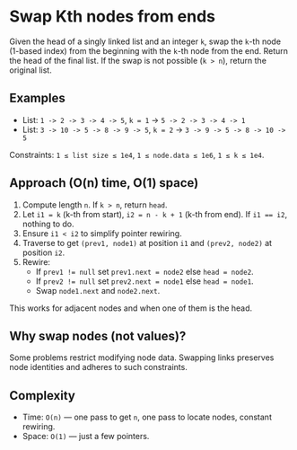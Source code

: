# Swap Kth nodes from ends

Given the head of a singly linked list and an integer `k`, swap the `k`-th node (1-based index) from the beginning with the `k`-th node from the end. Return the head of the final list. If the swap is not possible (`k > n`), return the original list.

## Examples
- List: `1 -> 2 -> 3 -> 4 -> 5`, `k = 1` → `5 -> 2 -> 3 -> 4 -> 1`
- List: `3 -> 10 -> 5 -> 8 -> 9 -> 5`, `k = 2` → `3 -> 9 -> 5 -> 8 -> 10 -> 5`

Constraints: `1 ≤ list size ≤ 1e4`, `1 ≤ node.data ≤ 1e6`, `1 ≤ k ≤ 1e4`.

## Approach (O(n) time, O(1) space)
1. Compute length `n`. If `k > n`, return `head`.
2. Let `i1 = k` (k-th from start), `i2 = n - k + 1` (k-th from end). If `i1 == i2`, nothing to do.
3. Ensure `i1 < i2` to simplify pointer rewiring.
4. Traverse to get `(prev1, node1)` at position `i1` and `(prev2, node2)` at position `i2`.
5. Rewire:
   - If `prev1 != null` set `prev1.next = node2` else `head = node2`.
   - If `prev2 != null` set `prev2.next = node1` else `head = node1`.
   - Swap `node1.next` and `node2.next`.

This works for adjacent nodes and when one of them is the head.

## Why swap nodes (not values)?
Some problems restrict modifying node data. Swapping links preserves node identities and adheres to such constraints.

## Complexity
- Time: `O(n)` — one pass to get `n`, one pass to locate nodes, constant rewiring.
- Space: `O(1)` — just a few pointers.
